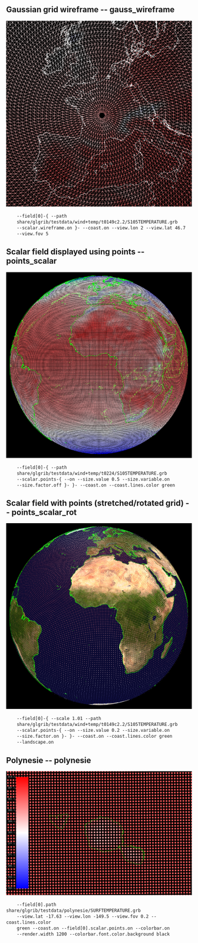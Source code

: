 ## Gaussian grid wireframe -- gauss_wireframe
![](samples/gauss_wireframe/TEST_0000.png)

```
    --field[0]-{ --path 
    share/glgrib/testdata/wind+temp/t0149c2.2/S105TEMPERATURE.grb 
    --scalar.wireframe.on }- --coast.on --view.lon 2 --view.lat 46.7 
    --view.fov 5 
```
## Scalar field displayed using points -- points_scalar
![](samples/points_scalar/TEST_0000.png)

```
    --field[0]-{ --path 
    share/glgrib/testdata/wind+temp/t0224/S105TEMPERATURE.grb 
    --scalar.points-{ --on --size.value 0.5 --size.variable.on 
    --size.factor.off }- }- --coast.on --coast.lines.color green 
```
## Scalar field with points (stretched/rotated grid) -- points_scalar_rot
![](samples/points_scalar_rot/TEST_0000.png)

```
    --field[0]-{ --scale 1.01 --path 
    share/glgrib/testdata/wind+temp/t0149c2.2/S105TEMPERATURE.grb 
    --scalar.points-{ --on --size.value 0.2 --size.variable.on 
    --size.factor.on }- }- --coast.on --coast.lines.color green 
    --landscape.on 
```
## Polynesie -- polynesie
![](samples/polynesie/TEST_0000.png)

```
    --field[0].path share/glgrib/testdata/polynesie/SURFTEMPERATURE.grb 
    --view.lat -17.63 --view.lon -149.5 --view.fov 0.2 --coast.lines.color 
    green --coast.on --field[0].scalar.points.on --colorbar.on 
    --render.width 1200 --colorbar.font.color.background black 
```
